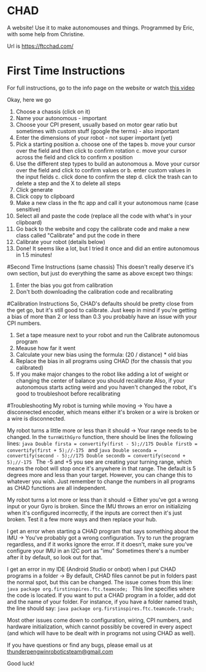 # CHAD
A website! Use it to make autonomouses and things. Programmed by Eric, with some help from Christine.

Url is https://ftcchad.com/

# First Time Instructions
For full instructions, go to the info page on the website or watch [this video](https://www.youtube.com/watch?v=Q_lo40TsDUI)

Okay, here we go
  1. Choose a chassis (click on it)
  2. Name your autonomous - important
  3. Choose your CPI present, usually based on motor gear ratio but sometimes with custom stuff (google the terms) - also important
  4. Enter the dimensions of your robot - not super important (yet)
  5. Pick a starting position
    a. choose one of the tapes
    b. move your cursor over the field and then click to confirm rotation
    c. move your cursor across the field and click to confirm x position
  6. Use the different step types to build an autonomous
    a. Move your cursor over the field and click to confirm values or
    b. enter custom values in the input fields
    c. click done to confirm the step
    d. click the trash can to delete a step and the X to delete all steps
  7. Click generate
  8. Click copy to clipboard
  9. Make a new class in the ftc app and call it your autonomous name (case sensitive)
  10. Select all and paste the code (replace all the code with what's in your clipboard)
  11. Go back to the website and copy the calibrate code and make a new class called "Calibrate" and put the code in there
  12. Calibrate your robot (details below)
  13. Done!
It seems like a lot, but I tried it once and did an entire autonomous in 1.5 minutes!

#Second Time Instructions (same chassis)
This doesn't really deserve it's own section, but just do everything the same as above except two things:
  1. Enter the bias you got from calibration
  2. Don't both downloading the calibration code and recalibrating

#Calibration Instructions
So, CHAD's defaults should be pretty close from the get go, but it's still good to calibrate. Just keep in mind if you're getting a bias of more than 2 or less than 0.3 you probably have an issue with your CPI numbers.
  1. Set a tape measure next to your robot and run the Calibrate autonomous program
  2. Meause how far it went
  3. Calculate your new bias using the formula:  (20 / distance) * old bias
  4. Replace the bias in all programs using CHAD (for the chassis that you calibrated)
  5. If you make major changes to the robot like adding a lot of weight or changing the center of balance you should recalibrate
Also, if your autonomous starts acting weird and you haven't changed the robot, it's good to troubleshoot before recalibrating

#Troubleshooting
My robot is turning while moving
  -> You have a disconnected encoder, which means either it's broken or a wire is broken or a wire is disconnected.

My robot turns a little more or less than it should
  -> Your range needs to be changed.
      In the `turnWithGyro` function, there should be lines the following lines:
      ```java
      Double firsta = convertify(first - 5);//175
      Double firstb = convertify(first + 5);//-175
      ```
      and
      ```java
      Double seconda = convertify(second - 5);//175
      Double secondb = convertify(second + 5);//-175
      ```
      The -5 and +5 you see are creating your turning range, which means the robot will stop once it's anywhere in that range. The default is 5 degrees more and less than your target. However, you can change this to whatever you wish. Just remember to change the numbers in all programs as CHAD functions are all independent.

My robot turns a lot more or less than it should
  -> Either you've got a wrong input or your Gyro is broken. Since the IMU throws an error on initializing when it's configured incorrectly, if the inputs are correct then it's just broken. Test it a few more ways and then replace your hub.

I get an error when starting a CHAD program that says something about the IMU
  -> You've probably got a wrong configuration. Try to run the program regardless, and if it works ignore the error. If it doesn't, make sure you've configure your IMU in an I2C port as "imu" Sometimes there's a number after it by default, so look out for that.

I get an error in my IDE (Android Studio or onbot) when I put CHAD programs in a folder
  -> By default, CHAD files cannot be put in folders past the normal spot, but this can be changed.
    The issue comes from this line:
    ```java
    package org.firstinspires.ftc.teamcode;
    ```
    This line specifies where the code is located. If you want to put a CHAD program in a folder, add dot and the name of your folder. For instance, if you have a folder named trash, the line should say:
    ```java
    package org.firstinspires.ftc.teamcode.trash;
    ```

Most other issues come down to configuration, wiring, CPI numbers, and hardware initialization, which cannot possibly be covered in every aspect (and which will have to be dealt with in programs not using CHAD as well).

If you have questions or find any bugs, please email us at thunderpengwinroboticsteam@gmail.com

Good luck!
